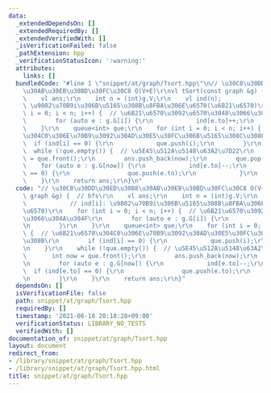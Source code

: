 ```yaml
---
data:
  _extendedDependsOn: []
  _extendedRequiredBy: []
  _extendedVerifiedWith: []
  _isVerificationFailed: false
  _pathExtension: hpp
  _verificationStatusIcon: ':warning:'
  attributes:
    links: []
  bundledCode: "#line 1 \"snippet/at/graph/Tsort.hpp\"\n// \u30C8\u30DD\u30ED\u30B8\
    \u30AB\u30EB\u30BD\u30FC\u30C8 O(V+E)\r\nvl tSort(const graph &g) {  // bfs\r\n\
    \    vl ans;\r\n    int n = (int)g.V;\r\n    vl ind(n);            // ind[i]:\
    \ \u9802\u70B9i\u306B\u5165\u308B\u8FBA\u306E\u6570(\u6B21\u6570)\r\n    for (int\
    \ i = 0; i < n; i++) {  // \u6B21\u6570\u3092\u6570\u3048\u3066\u304A\u304F\r\n\
    \        for (auto e : g.G[i]) {\r\n            ind[e.to]++;\r\n        }\r\n\
    \    }\r\n    queue<int> que;\r\n    for (int i = 0; i < n; i++) {  // \u6B21\u6570\
    \u304C0\u306E\u70B9\u3092\u30AD\u30E5\u30FC\u306B\u5165\u308C\u308B\r\n      \
    \  if (ind[i] == 0) {\r\n            que.push(i);\r\n        }\r\n    }\r\n  \
    \  while (!que.empty()) {  // \u5E45\u512A\u5148\u63A2\u7D22\r\n        int now\
    \ = que.front();\r\n        ans.push_back(now);\r\n        que.pop();\r\n    \
    \    for (auto e : g.G[now]) {\r\n            ind[e.to]--;\r\n            if (ind[e.to]\
    \ == 0) {\r\n                que.push(e.to);\r\n            }\r\n        }\r\n\
    \    }\r\n    return ans;\r\n}\n"
  code: "// \u30C8\u30DD\u30ED\u30B8\u30AB\u30EB\u30BD\u30FC\u30C8 O(V+E)\r\nvl tSort(const\
    \ graph &g) {  // bfs\r\n    vl ans;\r\n    int n = (int)g.V;\r\n    vl ind(n);\
    \            // ind[i]: \u9802\u70B9i\u306B\u5165\u308B\u8FBA\u306E\u6570(\u6B21\
    \u6570)\r\n    for (int i = 0; i < n; i++) {  // \u6B21\u6570\u3092\u6570\u3048\
    \u3066\u304A\u304F\r\n        for (auto e : g.G[i]) {\r\n            ind[e.to]++;\r\
    \n        }\r\n    }\r\n    queue<int> que;\r\n    for (int i = 0; i < n; i++)\
    \ {  // \u6B21\u6570\u304C0\u306E\u70B9\u3092\u30AD\u30E5\u30FC\u306B\u5165\u308C\
    \u308B\r\n        if (ind[i] == 0) {\r\n            que.push(i);\r\n        }\r\
    \n    }\r\n    while (!que.empty()) {  // \u5E45\u512A\u5148\u63A2\u7D22\r\n \
    \       int now = que.front();\r\n        ans.push_back(now);\r\n        que.pop();\r\
    \n        for (auto e : g.G[now]) {\r\n            ind[e.to]--;\r\n          \
    \  if (ind[e.to] == 0) {\r\n                que.push(e.to);\r\n            }\r\
    \n        }\r\n    }\r\n    return ans;\r\n}"
  dependsOn: []
  isVerificationFile: false
  path: snippet/at/graph/Tsort.hpp
  requiredBy: []
  timestamp: '2021-06-18 20:18:28+09:00'
  verificationStatus: LIBRARY_NO_TESTS
  verifiedWith: []
documentation_of: snippet/at/graph/Tsort.hpp
layout: document
redirect_from:
- /library/snippet/at/graph/Tsort.hpp
- /library/snippet/at/graph/Tsort.hpp.html
title: snippet/at/graph/Tsort.hpp
---
```


